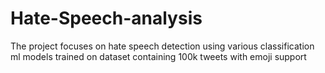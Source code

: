# Hate-Speech-analysis
The project focuses on hate speech detection using various classification ml models trained on dataset containing 100k tweets with emoji support
